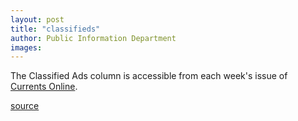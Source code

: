 ```yaml
---
layout: post
title: "classifieds"
author: Public Information Department
images:
---
```


The Classified Ads column is accessible from each week's issue of [Currents Online][1].

[1]: http://currents.ucsc.edu/

[source](http://www1.ucsc.edu/currents/04-05/01-03/classifieds.asp "Permalink to classifieds")
